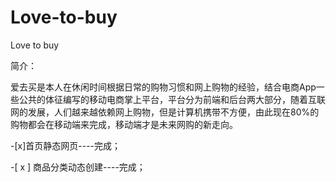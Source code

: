 # Love-to-buy
Love to buy

简介：

爱去买是本人在休闲时间根据日常的购物习惯和网上购物的经验，结合电商App一些公共的体征编写的移动电商掌上平台，平台分为前端和后台两大部分，随着互联网的发展，人们越来越依赖网上购物，但是计算机携带不方便，由此现在80%的购物都会在移动端来完成，移动端才是未来网购的新走向。

-[x]首页静态网页----完成；

-[ x ] 商品分类动态创建----完成；